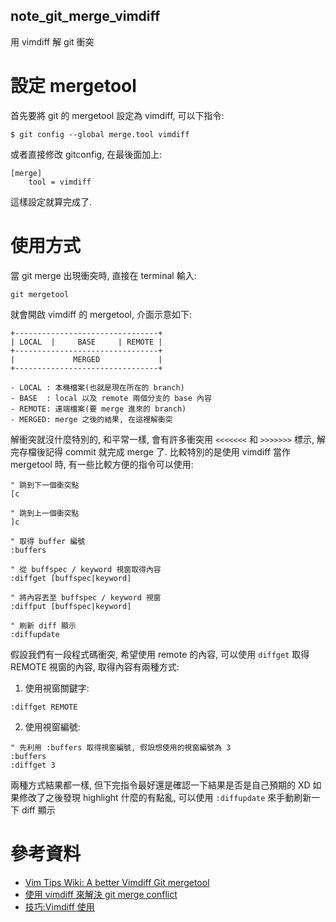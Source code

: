 note_git_merge_vimdiff
---

用 vimdiff 解 git 衝突

# 設定 mergetool

首先要將 git 的 mergetool 設定為 vimdiff, 可以下指令:

```
$ git config --global merge.tool vimdiff
```

或者直接修改 gitconfig, 在最後面加上:

```
[merge]
    tool = vimdiff
```

這樣設定就算完成了.

# 使用方式

當 git merge 出現衝突時, 直接在 terminal 輸入:

```
git mergetool
```

就會開啟 vimdiff 的 mergetool, 介面示意如下:

```
+--------------------------------+
| LOCAL  |     BASE     | REMOTE |
+--------------------------------+
|             MERGED             |
+--------------------------------+

- LOCAL : 本機檔案(也就是現在所在的 branch)
- BASE  : local 以及 remote 兩個分支的 base 內容
- REMOTE: 遠端檔案(要 merge 進來的 branch)
- MERGED: merge 之後的結果, 在這裡解衝突
```

解衝突就沒什麼特別的, 和平常一樣, 會有許多衝突用 `<<<<<<<` 和 `>>>>>>>` 標示, 解完存檔後記得 commit 就完成 merge 了.
比較特別的是使用 vimdiff 當作 mergetool 時, 有一些比較方便的指令可以使用:

```vim
" 跳到下一個衝突點
[c

" 跳到上一個衝突點
]c

" 取得 buffer 編號
:buffers

" 從 buffspec / keyword 視窗取得內容
:diffget [buffspec|keyword]

" 將內容丟至 buffspec / keyword 視窗
:diffput [buffspec|keyword]

" 刷新 diff 顯示
:diffupdate
```

假設我們有一段程式碼衝突, 希望使用 remote 的內容, 可以使用 `diffget` 取得 REMOTE 視窗的內容, 取得內容有兩種方式:

1. 使用視窗關鍵字:

```
:diffget REMOTE
```

2. 使用視窗編號:

```
" 先利用 :buffers 取得視窗編號, 假設想使用的視窗編號為 3
:buffers
:diffget 3
```

兩種方式結果都一樣, 但下完指令最好還是確認一下結果是否是自己預期的 XD
如果修改了之後發現 highlight 什麼的有點亂, 可以使用 `:diffupdate` 來手動刷新一下 diff 顯示

# 參考資料
+ [Vim Tips Wiki: A better Vimdiff Git mergetool](http://vim.wikia.com/wiki/A_better_Vimdiff_Git_mergetool)
+ [使用 vimdiff 來解決 git merge conflict](https://yodalee.blogspot.com/2013/03/vimdiffgit-merge-conflict_28.html)
+ [技巧:Vimdiff 使用](https://www.ibm.com/developerworks/cn/linux/l-vimdiff/index.html)
